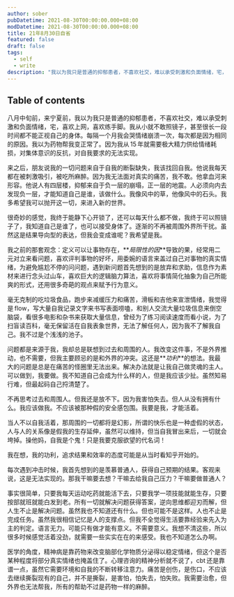 ```yaml
---
author: sober
pubDatetime: 2021-08-30T00:00:00.000+08:00
modDatetime: 2021-08-30T00:00:00.000+08:00
title: 21年8月30日自省
featured: false
draft: false
tags:
  - self
  - write
description: "我以为我只是普通的抑郁患者，不喜欢社交，难以承受刺激和负面情绪，宅，喜欢上网，喜欢练手脚"
---
```


## Table of contents

八月中旬前，来宁夏前，我以为我只是普通的抑郁患者，不喜欢社交，难以承受刺激和负面情绪，宅，喜欢上网，喜欢练手脚。我从小就不敢照镜子，甚至很长一段时间都不能正视自己的身体。每隔一个月我会哭情绪崩溃一次，每次都是因为相同的原因。我以为药物帮我变正常了。因为我从 15 年就需要极大精力供给情绪耗损，对集体意识的反抗，对自我要求的无法实现。

来之后，朋友说我的一切问题来自于自我的断裂缺失，我该找回自我。他说我每天都在被刺激吸引，被吃所麻醉。因为我无法面对真实的痛苦，我不敢。他拿血河来形容。他说人有四层楼，抑郁来自于负一层的崩塌，正一层的地震。人必须向内去发现负一层，才能知道自己是谁，该做什么。我像风中的草，他像风中的石头。我多希望我可以抛开这一切，来进入新的世界。

很奇妙的感觉，我终于能静下心开锁了，还可以每天什么都不做，我终于可以照镜子了，我知道自己是谁了，也可以接受身体了。逐渐的不再被周围外界所干扰。虽然这是结果导向型的表达，但我会变成谁呢？我希望是我。

我之前的那套观念：定义可以让事物存在，**_局限性的因_**导致的果，经常用二元对立来看问题，喜欢评判事物的好坏，用委婉的语言来盖过自己对事物的真实情绪，为避免尴尬不停的问问题，遇到新问题首先想到的是放弃和求助，信息作为素材来进行念头过山车，喜欢巨大的逻辑脑力算法，喜欢将事情简化抽象为自己所能爽的形式，还用很多奇葩的观点来赋予行为意义。

毫无克制的吃垃圾食品，跑步来减缓压力和痛苦，滑板和吉他来宣泄情绪，我觉得是 flow，写大量自我记录文字来书写表面唠嗑，和别人交流大量垃圾信息来倒空脑袋，看很多电影和杂书来获取大量信息，曾经为了练习阅读速度而看小说，为了扫盲读百科，毫无保留活在自我表象世界，无法了解任何人，因为我不了解我自己。我不过是个浅浅的池子。

问题都是来源于我，我却总是联想到过去和周围的人。我改变这件事，不是外界推动，也不需要，但我主要顾忌的是和外界的冲突。这还是**_功利_**的想法。我最大的问题是总是在痛苦的怪圈里无法出来。解决办法就是让我自己做灵魂的主人。可以做到，我要做。我不知道自己会成为什么样的人，但是我应该少扯。虽然知易行难，但最起码自己捋清楚了。

不再思考过去和周围人。但我还是放不下。因为我害怕失去。但人从没有拥有什么。我应该做我。不应该被那种假的安全感包围。我要是我，才能活着。

当人不以自我活着，那周围的一切都将是幻影，所谓的快乐也是一种虚假的状态，人与人的关系像是假我的生存延伸，虽然可以维持，但当自我冒出来后，一切就会垮掉。操他妈，自我是个鬼！只是我要克服欲望的代名词！

我在想，我的功利，追求结果和效率的态度可能是从当时看知乎开始的。

每次遇到冲击时候，我首先想到的是羡慕普通人，获得自己预期的结果。客观来说，这是无法实现的。那我干嘛要去想？干嘛去给我自己压力？干嘛要做普通人？

事实很简单，只要我每天运动吃药就能活下去，只要我学一项技能就能生存，只要按部就班就能白发到老。所有一切就解决问题获得答案，逆向思维都迎刃而解，但人生不止是解决问题。虽然我也不知道还有什么。但也可能不是这样。人也不止是完成任务。虽然我很相信记忆是人的支撑点。但我不全觉得生活要靠经验来先入为主的判定。语言无力。可能只有做才能有意义。不需要意义。我想不清这些，所以很多时候感觉活着没劲，就需要一些实实在在的来感受。我也不知道怎么办啊。

医学的角度，精神病是靠药物来改变脑部化学物质分泌得以稳定情绪，但这个是否某种程度将部分真实情绪也掩盖住了。心理咨询的精神分析就不说了，cbt 还是靠谱一点，虽然它需要环境和自我的不断转移注意力。痛苦是创伤，是伤口，不应该去继续撕裂现有的自己，并不是撕裂，是害怕，怕失去，怕失败。我需要治愈，但外界也无法帮我，所有的帮助不过是药物一样的麻醉。
